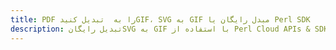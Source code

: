 ---title: PDF را به  تبدیل کنیدGIF، SVG به GIF مبدل رایگان یا Perl SDKdescription: تبدیل رایگانSVG به GIF با استفاده از Perl Cloud APIs & SDK همچنین اسناد PDF را در Cloud ایجاد، ویرایش و رندر کنید.---